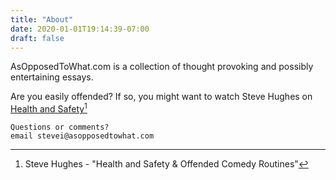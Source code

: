 ```yaml
---
title: "About"
date: 2020-01-01T19:14:39-07:00
draft: false
---
```


AsOpposedToWhat.com is a collection of thought provoking and possibly
entertaining essays.

Are you easily offended? If so, you might want to watch Steve Hughes on [Health and Safety](https://youtu.be/vbsHox73mRo?t=202)[^1]

    Questions or comments?
    email stevei@asopposedtowhat.com



[^1]: Steve Hughes - "Health and Safety &amp; Offended Comedy Routines"
